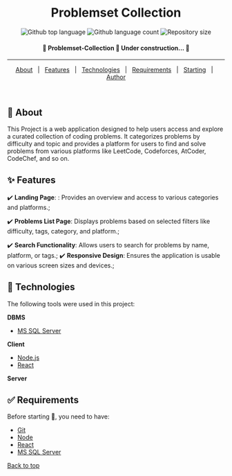 <h1 align="center">Problemset Collection</h1>

<p align="center">
  <img alt="Github top language" src="https://img.shields.io/github/languages/top/MohamedAbdelfattah022/Problemset-Collection?color=56BEB8">

  <img alt="Github language count" src="https://img.shields.io/github/languages/count/MohamedAbdelfattah022/Problemset-Collection?color=56BEB8">

  <img alt="Repository size" src="https://img.shields.io/github/repo-size/MohamedAbdelfattah022/Problemset-Collection?color=56BEB8">
</p>

<!-- Status -->

<h4 align="center"> 
	🚧  Problemset-Collection 🚀 Under construction...  🚧
</h4> 

<hr>

<p align="center">
  <a href="#dart-about">About</a> &#xa0; | &#xa0; 
  <a href="#sparkles-features">Features</a> &#xa0; | &#xa0;
  <a href="#rocket-technologies">Technologies</a> &#xa0; | &#xa0;
  <a href="#white_check_mark-requirements">Requirements</a> &#xa0; | &#xa0;
  <a href="#checkered_flag-starting">Starting</a> &#xa0; | &#xa0;
  <a href="https://github.com/MohamedAbdelfattah022" target="_blank">Author</a>
</p>

<br>

## :dart: About ##

This Project is a web application designed to help users access and explore a curated collection of coding problems. It categorizes problems by difficulty and topic and provides a platform for users to find and solve problems from various platforms like LeetCode, Codeforces, AtCoder, CodeChef, and so on.


## :sparkles: Features ##

:heavy_check_mark: **Landing Page**: : Provides an overview and access to various categories and platforms.;

:heavy_check_mark: **Problems List Page**: Displays problems based on selected filters like difficulty, tags, category, and platform.;

:heavy_check_mark: **Search Functionality**: Allows users to search for problems by name, platform, or tags.;
:heavy_check_mark: **Responsive Design**: Ensures the application is usable on various screen sizes and devices.;

## :rocket: Technologies ##

The following tools were used in this project:

**DBMS**
- [MS SQL Server](https://www.microsoft.com/en-us/sql-server)

**Client**
- [Node.js](https://nodejs.org/en/)
- [React](https://pt-br.reactjs.org/)

**Server**


## :white_check_mark: Requirements ##

Before starting :checkered_flag:, you need to have:
- [Git](https://git-scm.com) 
- [Node](https://nodejs.org/en/)
- [React](https://pt-br.reactjs.org/)
- [MS SQL Server](https://www.microsoft.com/en-us/sql-server/sql-server-downloads)


<a href="#top">Back to top</a>